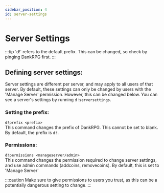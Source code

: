 ```yaml
---
sidebar_position: 4
id: server-settings
---
```


# Server Settings
:::tip
'd!' refers to the default prefix. This can be changed, so check by pinging DankRPG first.
:::

## Defining server settings:
Server settings are different per server, and may apply to all users of that server. By default, these settings can only be changed by users with the 'Manage Server' permission. However, this can be changed below. You can see a server's settings by running `d!serversettings`.

### Setting the prefix:
`d!prefix <prefix>` <br />
This command changes the prefix of DankRPG. This cannot be set to blank. By default, the prefix is `d!`.

### Permissions:
`d!permissions <manageserver/admin>` <br />
This command changes the permission required to change server settings, and use admin commands (addcoins, removecoins). By default, this is set to 'Manage Server'

:::caution
Make sure to give permissions to users you trust, as this can be a potentially dangerous setting to change.
:::
